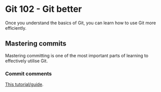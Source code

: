 # Git 102 - Git better

Once you understand the basics of Git, you can learn how to use Git more efficiently.

## Mastering commits
Mastering committing is one of the most important parts of learning to effectively utilise Git.

### Commit comments
[This tutorial/guide](https://dev.to/shreyasminocha/how-i-do-my-git-commits-34d).
